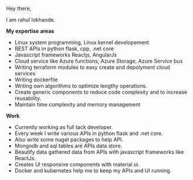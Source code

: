 Hey there,

I am rahul lokhande. 

**My expertise areas**
- Linux system programming, Linux kernel developement
- REST APIs in python flask, cpp, .net core
- Javascript frameworks Reactjs, AngularJs
- Cloud service like Azure functions, Azure Storage, Azure Service bus
- Writing terraform modules to easy create and depolyment cloud services 
- Writing dockerfile
- Writing own algorithms to optimize lengthy operations.
- Create generic components to reduce code complexity and to increase reusability.
- Maintain time complexity and memory management

**Work**
- Currently working as full tack developer.
- Every week I write various APIs in python flask and .net core.
- Also write some nuget packages to help API.
- Mongodb and sql tables are APIs data store.
- Beautify data gathered data from APIs with javascript frameworks like ReactJs.
- Creates UI responsive components with material ui.
- Docker and kubernetes help me to keep my APIs and UI running. 
